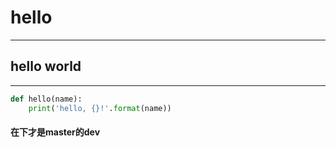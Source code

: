 # hello
---
## hello world

---
```python
def hello(name):
    print('hello, {}!'.format(name))
```

#### 在下才是master的dev


